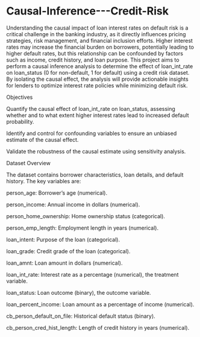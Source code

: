# Causal-Inference---Credit-Risk
Understanding the causal impact of loan interest rates on default risk is a critical challenge in the banking industry, as it directly influences pricing strategies, risk management, and financial inclusion efforts. Higher interest rates may increase the financial burden on borrowers, potentially leading to higher default rates, but this relationship can be confounded by factors such as income, credit history, and loan purpose. This project aims to perform a causal inference analysis to determine the effect of loan_int_rate on loan_status (0 for non-default, 1 for default) using a credit risk dataset. By isolating the causal effect, the analysis will provide actionable insights for lenders to optimize interest rate policies while minimizing default risk.

Objectives

Quantify the causal effect of loan_int_rate on loan_status, assessing whether and to what extent higher interest rates lead to increased default probability.

Identify and control for confounding variables to ensure an unbiased estimate of the causal effect.

Validate the robustness of the causal estimate using sensitivity analysis.

Dataset Overview

The dataset contains borrower characteristics, loan details, and default history. The key variables are:

person_age: Borrower’s age (numerical).

person_income: Annual income in dollars (numerical).

person_home_ownership: Home ownership status (categorical).

person_emp_length: Employment length in years (numerical).

loan_intent: Purpose of the loan (categorical).

loan_grade: Credit grade of the loan (categorical).

loan_amnt: Loan amount in dollars (numerical).

loan_int_rate: Interest rate as a percentage (numerical), the treatment variable.

loan_status: Loan outcome (binary), the outcome variable.

loan_percent_income: Loan amount as a percentage of income (numerical).

cb_person_default_on_file: Historical default status (binary).

cb_person_cred_hist_length: Length of credit history in years (numerical).
